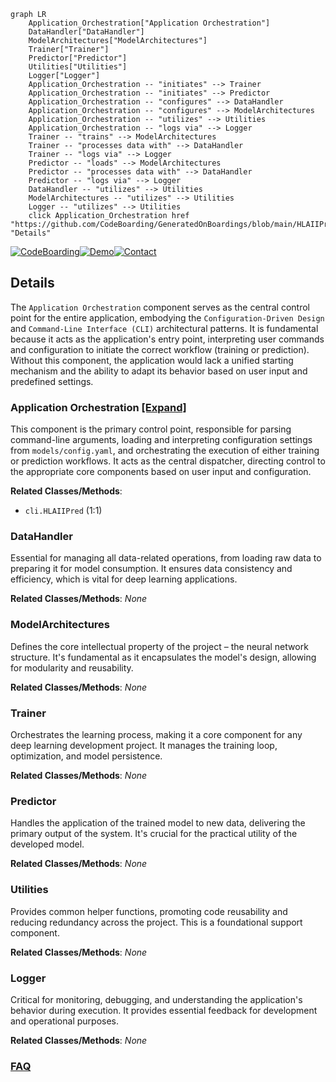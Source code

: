 ```mermaid
graph LR
    Application_Orchestration["Application Orchestration"]
    DataHandler["DataHandler"]
    ModelArchitectures["ModelArchitectures"]
    Trainer["Trainer"]
    Predictor["Predictor"]
    Utilities["Utilities"]
    Logger["Logger"]
    Application_Orchestration -- "initiates" --> Trainer
    Application_Orchestration -- "initiates" --> Predictor
    Application_Orchestration -- "configures" --> DataHandler
    Application_Orchestration -- "configures" --> ModelArchitectures
    Application_Orchestration -- "utilizes" --> Utilities
    Application_Orchestration -- "logs via" --> Logger
    Trainer -- "trains" --> ModelArchitectures
    Trainer -- "processes data with" --> DataHandler
    Trainer -- "logs via" --> Logger
    Predictor -- "loads" --> ModelArchitectures
    Predictor -- "processes data with" --> DataHandler
    Predictor -- "logs via" --> Logger
    DataHandler -- "utilizes" --> Utilities
    ModelArchitectures -- "utilizes" --> Utilities
    Logger -- "utilizes" --> Utilities
    click Application_Orchestration href "https://github.com/CodeBoarding/GeneratedOnBoardings/blob/main/HLAIIPred/Application_Orchestration.md" "Details"
```

[![CodeBoarding](https://img.shields.io/badge/Generated%20by-CodeBoarding-9cf?style=flat-square)](https://github.com/CodeBoarding/GeneratedOnBoardings)[![Demo](https://img.shields.io/badge/Try%20our-Demo-blue?style=flat-square)](https://www.codeboarding.org/demo)[![Contact](https://img.shields.io/badge/Contact%20us%20-%20contact@codeboarding.org-lightgrey?style=flat-square)](mailto:contact@codeboarding.org)

## Details

The `Application Orchestration` component serves as the central control point for the entire application, embodying the `Configuration-Driven Design` and `Command-Line Interface (CLI)` architectural patterns. It is fundamental because it acts as the application's entry point, interpreting user commands and configuration to initiate the correct workflow (training or prediction). Without this component, the application would lack a unified starting mechanism and the ability to adapt its behavior based on user input and predefined settings.

### Application Orchestration [[Expand]](./Application_Orchestration.md)
This component is the primary control point, responsible for parsing command-line arguments, loading and interpreting configuration settings from `models/config.yaml`, and orchestrating the execution of either training or prediction workflows. It acts as the central dispatcher, directing control to the appropriate core components based on user input and configuration.


**Related Classes/Methods**:

- `cli.HLAIIPred` (1:1)


### DataHandler
Essential for managing all data-related operations, from loading raw data to preparing it for model consumption. It ensures data consistency and efficiency, which is vital for deep learning applications.


**Related Classes/Methods**: _None_

### ModelArchitectures
Defines the core intellectual property of the project – the neural network structure. It's fundamental as it encapsulates the model's design, allowing for modularity and reusability.


**Related Classes/Methods**: _None_

### Trainer
Orchestrates the learning process, making it a core component for any deep learning development project. It manages the training loop, optimization, and model persistence.


**Related Classes/Methods**: _None_

### Predictor
Handles the application of the trained model to new data, delivering the primary output of the system. It's crucial for the practical utility of the developed model.


**Related Classes/Methods**: _None_

### Utilities
Provides common helper functions, promoting code reusability and reducing redundancy across the project. This is a foundational support component.


**Related Classes/Methods**: _None_

### Logger
Critical for monitoring, debugging, and understanding the application's behavior during execution. It provides essential feedback for development and operational purposes.


**Related Classes/Methods**: _None_



### [FAQ](https://github.com/CodeBoarding/GeneratedOnBoardings/tree/main?tab=readme-ov-file#faq)